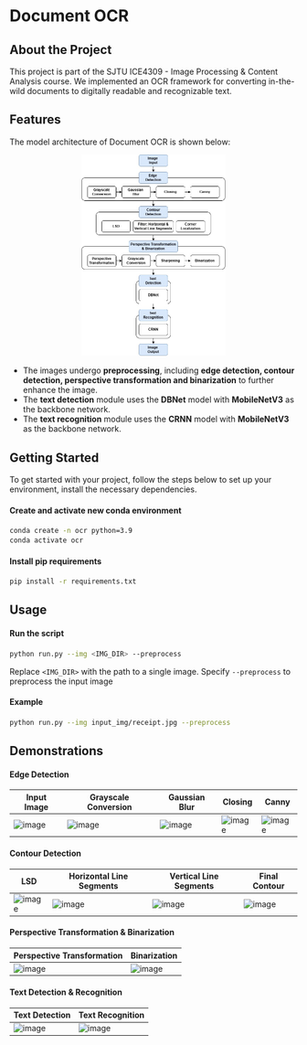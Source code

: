 # Document OCR
## About the Project
This project is part of the SJTU ICE4309 - Image Processing & Content Analysis course. We implemented an OCR framework for converting in-the-wild documents to digitally readable and recognizable text.

## Features
The model architecture of Document OCR is shown below: 

<div style="text-align: center;">
  <img src="document_ocr.jpg" alt="Model Architecture" width="50%">
</div>

- The images undergo **preprocessing**, including **edge detection, contour detection, perspective transformation and binarization** to further enhance the image.
- The **text detection** module uses the **DBNet** model with **MobileNetV3** as the backbone network.
- The **text recognition** module uses the **CRNN** model with **MobileNetV3** as the backbone network.

## Getting Started
To get started with your project, follow the steps below to set up your environment, install the necessary dependencies.
#### Create and activate new conda environment
```bash
conda create -n ocr python=3.9
conda activate ocr
```

#### Install pip requirements
```bash
pip install -r requirements.txt
```

## Usage
#### Run the script
```bash
python run.py --img <IMG_DIR> --preprocess 
```
Replace `<IMG_DIR>` with the path to a single image. Specify `--preprocess` to preprocess the input image

#### Example
```bash
python run.py --img input_img/receipt.jpg --preprocess
```

## Demonstrations
#### Edge Detection
| Input Image | Grayscale Conversion | Gaussian Blur | Closing | Canny |
| --- | --- | --- | --- | --- |
| ![image](https://github.com/user-attachments/assets/7ae06d47-8feb-4219-9095-5339cff47f91) | ![image](https://github.com/user-attachments/assets/3ed48584-7971-434d-895a-7b6db2744792) | ![image](https://github.com/user-attachments/assets/2ae87c7a-75cb-4732-8e7e-993746f783c0) | ![image](https://github.com/user-attachments/assets/f88f29af-b25d-4927-9ba5-d01ac96d324d) | ![image](https://github.com/user-attachments/assets/dfe1256e-8fbc-475f-8869-a237b37dd6ea) |

#### Contour Detection
| LSD | Horizontal Line Segments | Vertical Line Segments | Final Contour |
| --- | --- | --- | --- | 
| ![image](https://github.com/user-attachments/assets/41054e9f-65dd-4fb3-960b-f3d8f8eb1c4f) | ![image](https://github.com/user-attachments/assets/61199a89-bf2e-4d74-a909-7da408e3c8af) | ![image](https://github.com/user-attachments/assets/6710e79b-d0c3-45c2-9e55-4f27eae37785) | ![image](https://github.com/user-attachments/assets/44eeabb2-d618-4dfc-89cf-a2d78e2d89c8) |

#### Perspective Transformation & Binarization
| Perspective Transformation | Binarization |
| --- | --- |
| ![image](https://github.com/user-attachments/assets/0809b2d2-7bfc-48f2-85dc-53796da5a8ee) | ![image](https://github.com/user-attachments/assets/a3555602-bf4d-4cd9-bdcf-20e69170f44e) |

#### Text Detection & Recognition
| Text Detection | Text Recognition |
| --- | --- |
| ![image](https://github.com/user-attachments/assets/939aa972-f522-4d9c-aa2b-2a2096db28b7) | ![image](https://github.com/user-attachments/assets/ab68c08a-b65a-4049-81ba-80a0e0d48f25) |
